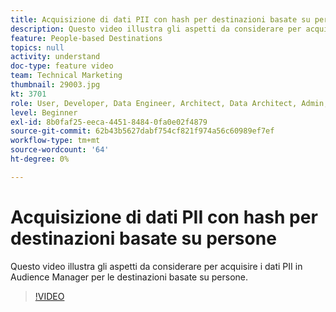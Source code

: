 ```yaml
---
title: Acquisizione di dati PII con hash per destinazioni basate su persone
description: Questo video illustra gli aspetti da considerare per acquisire i dati PII in Audience Manager per le destinazioni basate su persone.
feature: People-based Destinations
topics: null
activity: understand
doc-type: feature video
team: Technical Marketing
thumbnail: 29003.jpg
kt: 3701
role: User, Developer, Data Engineer, Architect, Data Architect, Admin, Leader
level: Beginner
exl-id: 8b0faf25-eeca-4451-8484-0fa0e02f4879
source-git-commit: 62b43b5627dabf754cf821f974a56c60989ef7ef
workflow-type: tm+mt
source-wordcount: '64'
ht-degree: 0%

---
```


# Acquisizione di dati PII con hash per destinazioni basate su persone

Questo video illustra gli aspetti da considerare per acquisire i dati PII in Audience Manager per le destinazioni basate su persone.

>[!VIDEO](https://video.tv.adobe.com/v/29003/?quality=12)
